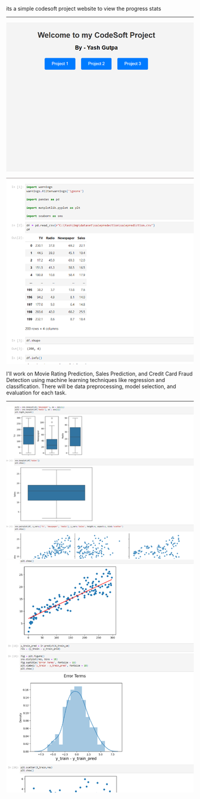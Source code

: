 its a simple codesoft project website to view the progress stats
***
![INDEX](image/inndex.png)

![Alt text](image/1.png)

I'll work on Movie Rating Prediction, Sales Prediction, and Credit Card Fraud Detection using machine learning techniques like regression and classification. There will be data preprocessing, model selection, and evaluation for each task.
***
![Alt text](image/2.png)
![Alt text](image/3.png)
